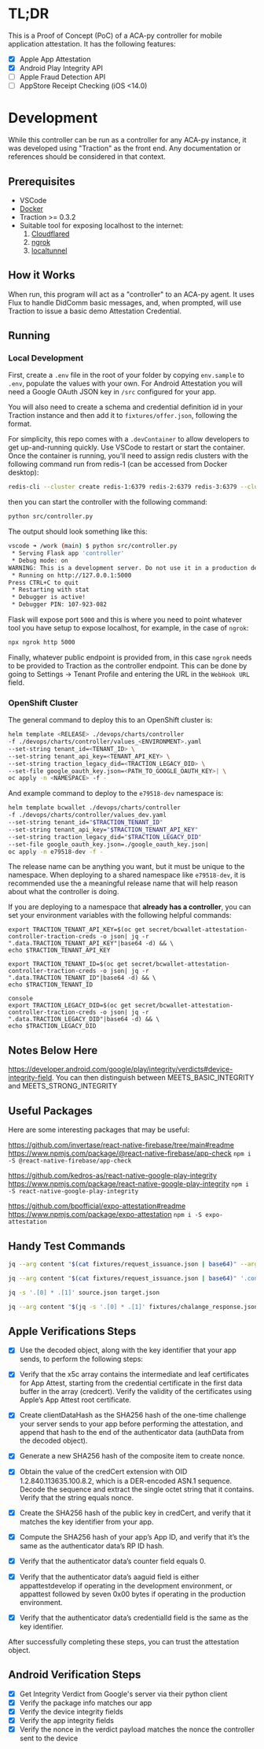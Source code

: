 # TL;DR

This is a Proof of Concept (PoC) of a ACA-py controller for mobile application attestation. It has the following features:

- [x] Apple App Attestation
- [x] Android Play Integrity API
- [ ] Apple Fraud Detection API
- [ ] AppStore Receipt Checking (iOS <14.0)

# Development

While this controller can be run as a controller for any ACA-py instance, it was developed using "Traction" as the front end. Any documentation or references should be considered in that context.

## Prerequisites

- VSCode
- [Docker](https://docs.docker.com/get-docker/)
- Traction >= 0.3.2
- Suitable tool for exposing localhost to the internet:
  1. [Cloudflared](https://github.com/cloudflare/cloudflared)
  2. [ngrok](https://ngrok.com/download)
  3. [localtunnel](https://www.npmjs.com/package/localtunnel)

## How it Works

When run, this program will act as a "controller" to an ACA-py agent. It uses Flux to handle DidComm basic messages, and, when prompted, will use Traction to issue a basic demo Attestation Credential.

## Running

### Local Development

<!-- 
 redis-cli --cluster create redis-1:6379 redis-2:6379 redis-3:6379 --cluster-replicas 0 
 
 
 
 /data # redis-cli --cluster create redis-1:6379 redis-2:6379 redis-3:6379 --cluster-replicas 0
>>> Performing hash slots allocation on 3 nodes...
Master[0] -> Slots 0 - 5460
Master[1] -> Slots 5461 - 10922
Master[2] -> Slots 10923 - 16383
M: db572c8cca958fe96b27f7676db60d633ebb723b redis-1:6379
   slots:[0-5460] (5461 slots) master
M: a2bfe0d0508d54090296045d1a10f67bfec81f55 redis-2:6379
   slots:[5461-10922] (5462 slots) master
M: 3b4d9783e79bfd1e75661ae57c701da5a5042ec0 redis-3:6379
   slots:[10923-16383] (5461 slots) master
Can I set the above configuration? (type 'yes' to accept): yes
>>> Nodes configuration updated
>>> Assign a different config epoch to each node
>>> Sending CLUSTER MEET messages to join the cluster
Waiting for the cluster to join

>>> Performing Cluster Check (using node redis-1:6379)
M: db572c8cca958fe96b27f7676db60d633ebb723b redis-1:6379
   slots:[0-5460] (5461 slots) master
M: 3b4d9783e79bfd1e75661ae57c701da5a5042ec0 172.21.0.4:6379
   slots:[10923-16383] (5461 slots) master
M: a2bfe0d0508d54090296045d1a10f67bfec81f55 172.21.0.3:6379
   slots:[5461-10922] (5462 slots) master
[OK] All nodes agree about slots configuration.
>>> Check for open slots...
>>> Check slots coverage...
[OK] All 16384 slots covered.


/data # redis-cli cluster info
cluster_state:ok
cluster_slots_assigned:16384
cluster_slots_ok:16384
cluster_slots_pfail:0
cluster_slots_fail:0
cluster_known_nodes:3
cluster_size:3
cluster_current_epoch:3
cluster_my_epoch:1
cluster_stats_messages_ping_sent:12
cluster_stats_messages_pong_sent:16
cluster_stats_messages_sent:28
cluster_stats_messages_ping_received:14
cluster_stats_messages_pong_received:12
cluster_stats_messages_meet_received:2
cluster_stats_messages_received:28
total_cluster_links_buffer_limit_exceeded:0

 -->

First, create a `.env` file in the root of your folder by copying `env.sample` to `.env`, populate the values with your own. For Android Attestation you will need a Google OAuth JSON key in `/src` configured for your app.

You will also need to create a schema and credential definition id in your Traction instance and then add it to `fixtures/offer.json`, following the format.

For simplicity, this repo comes with a `.devContainer` to allow developers to get up-and-running quickly. Use VSCode to restart or start the container. Once the container is running, you'll need to assign redis clusters with the following command run from redis-1 (can be accessed from Docker desktop):

```bash
redis-cli --cluster create redis-1:6379 redis-2:6379 redis-3:6379 --cluster-replicas 0
```

then you can start the controller with the following command:

```bash
python src/controller.py
```

The output should look something like this:

```bash
vscode ➜ /work (main) $ python src/controller.py
 * Serving Flask app 'controller'
 * Debug mode: on
WARNING: This is a development server. Do not use it in a production deployment. Use a production WSGI server instead.
 * Running on http://127.0.0.1:5000
Press CTRL+C to quit
 * Restarting with stat
 * Debugger is active!
 * Debugger PIN: 107-923-082
```

Flask will expose port `5000` and this is where you need to point whatever tool you have setup to expose localhost, for example, in the case of `ngrok`:

```bash
npx ngrok http 5000
```

Finally, whatever public endpoint is provided from, in this case `ngrok` needs to be provided to Traction as the controller endpoint. This can be done by going to Settings -> Tenant Profile and entering the URL in the `WebHook URL` field.

### OpenShift Cluster

The general command to deploy this to an OpenShift cluster is:

```bash
helm template <RELEASE> ./devops/charts/controller
-f ./devops/charts/controller/values_<ENVIRONMENT>.yaml
--set-string tenant_id=<TENANT_ID> \
--set-string tenant_api_key=<TENANT_API_KEY> \
--set-string traction_legacy_did=<TRACTION_LEGACY_DID> \
--set-file google_oauth_key.json=<PATH_TO_GOOGLE_OAUTH_KEY>| \
oc apply -n <NAMESPACE> -f -
```

And example command to deploy to the `e79518-dev` namespace is:

```bash
helm template bcwallet ./devops/charts/controller
-f ./devops/charts/controller/values_dev.yaml
--set-string tenant_id="$TRACTION_TENANT_ID"
--set-string tenant_api_key="$TRACTION_TENANT_API_KEY"
--set-string traction_legacy_did="$TRACTION_LEGACY_DID"
--set-file google_oauth_key.json=./google_oauth_key.json|
oc apply -n e79518-dev -f -
```

The release name can be anything you want, but it must be unique to the namespace. When deploying to a shared namespace like `e79518-dev`, it is recommended use the a meaningful release name that will help reason about what the controller is doing.

If you are deploying to a namespace that **already has a controller**, you can set your environment variables with the following helpful commands:

```console
export TRACTION_TENANT_API_KEY=$(oc get secret/bcwallet-attestation-controller-traction-creds -o json| jq -r ".data.TRACTION_TENANT_API_KEY"|base64 -d) && \ 
echo $TRACTION_TENANT_API_KEY
```

```console
export TRACTION_TENANT_ID=$(oc get secret/bcwallet-attestation-controller-traction-creds -o json| jq -r ".data.TRACTION_TENANT_ID"|base64 -d) && \ 
echo $TRACTION_TENANT_ID
```
```
console
export TRACTION_LEGACY_DID=$(oc get secret/bcwallet-attestation-controller-traction-creds -o json| jq -r ".data.TRACTION_LEGACY_DID"|base64 -d) && \ 
echo $TRACTION_LEGACY_DID
```

## Notes Below Here

https://developer.android.com/google/play/integrity/verdicts#device-integrity-field. You can then distinguish between MEETS_BASIC_INTEGRITY and MEETS_STRONG_INTEGRITY

## Useful Packages

Here are some interesting packages that may be useful:

https://github.com/invertase/react-native-firebase/tree/main#readme
https://www.npmjs.com/package/@react-native-firebase/app-check
`npm i -S @react-native-firebase/app-check`

https://github.com/kedros-as/react-native-google-play-integrity
https://www.npmjs.com/package/react-native-google-play-integrity
`npm i -S react-native-google-play-integrity`

https://github.com/bpofficial/expo-attestation#readme
https://www.npmjs.com/package/expo-attestation
`npm i -S expo-attestation`

## Handy Test Commands

```bash
jq --arg content "$(cat fixtures/request_issuance.json | base64)" --arg name "jason" '.content |= $content | .name |= $name' fixtures/basic_message.json
```

```bash
jq --arg content "$(cat fixtures/request_issuance.json | base64)" '.content |= $content' fixtures/basic_message.json|curl -v -X POST -H "Content-Type: application/json" -d @- http://localhost:5000/topic/basicmessages/
```

```bash
jq -s '.[0] * .[1]' source.json target.json
```

```bash
jq --arg content "$(jq -s '.[0] * .[1]' fixtures/chalange_response.json attestation.json | base64)" '.content |= $content' fixtures/basic_message.json| curl -v -X POST -H "Content-Type: application/json" -d @- http://localhost:5000/topic/basicmessages/
```

## Apple Verifications Steps

- [x] Use the decoded object, along with the key identifier that your app sends, to perform the following steps:

- [x] Verify that the x5c array contains the intermediate and leaf certificates for App Attest, starting from the credential certificate in the first data buffer in the array (credcert). Verify the validity of the certificates using Apple’s App Attest root certificate.

- [x] Create clientDataHash as the SHA256 hash of the one-time challenge your server sends to your app before performing the attestation, and append that hash to the end of the authenticator data (authData from the decoded object).

- [x] Generate a new SHA256 hash of the composite item to create nonce.

- [x] Obtain the value of the credCert extension with OID 1.2.840.113635.100.8.2, which is a DER-encoded ASN.1 sequence. Decode the sequence and extract the single octet string that it contains. Verify that the string equals nonce.

- [x] Create the SHA256 hash of the public key in credCert, and verify that it matches the key identifier from your app.

- [x] Compute the SHA256 hash of your app’s App ID, and verify that it’s the same as the authenticator data’s RP ID hash.

- [x] Verify that the authenticator data’s counter field equals 0.

- [x] Verify that the authenticator data’s aaguid field is either appattestdevelop if operating in the development environment, or appattest followed by seven 0x00 bytes if operating in the production environment.

- [x] Verify that the authenticator data’s credentialId field is the same as the key identifier.

After successfully completing these steps, you can trust the attestation object.

## Android Verification Steps

- [x] Get Integrity Verdict from Google's server via their python client
- [x] Verify the package info matches our app
- [x] Verify the device integrity fields
- [x] Verify the app integrity fields
- [x] Verify the nonce in the verdict payload matches the nonce the controller sent to the device
